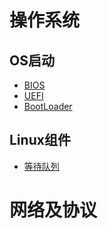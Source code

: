 # 操作系统

## OS启动
- [BIOS](os/boot.md#bios)
- [UEFI](os/boot.md#uefi)
- [BootLoader](os/boot.md#bootloader)

## Linux组件
- [等待队列](os/component.md#wait_queue)


# 网络及协议
